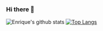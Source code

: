 ### Hi there 👋

 ![Enrique's github stats](https://github-readme-stats.vercel.app/api?username=enriquereyes&count_private=true&show_icons=true&theme=buefy)
  [![Top Langs](https://github-readme-stats.vercel.app/api/top-langs/?username=enriquereyes&theme=buefy&layout=compact)](https://github.com/enriquereyes/github-readme-stats)
<!--
**enriquereyes/enriquereyes** is a ✨ _special_ ✨ repository because its `README.md` (this file) appears on your GitHub profile.

Here are some ideas to get you started:

- 🔭 I’m currently working on ...
- 🌱 I’m currently learning ...
- 👯 I’m looking to collaborate on ...
- 🤔 I’m looking for help with ...
- 💬 Ask me about ...
- 📫 How to reach me: ...
- 😄 Pronouns: ...
- ⚡ Fun fact: ...
-->
